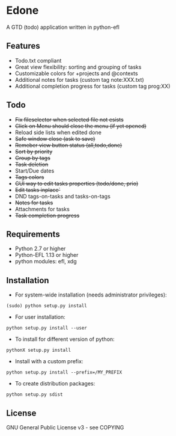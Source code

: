 
Edone
=====

A GTD (todo) application written in python-efl

## Features ##

* Todo.txt compliant
* Great view flexibility: sorting and grouping of tasks
* Customizable colors for +projects and @contexts
* Additional notes for tasks (custom tag note:XXX.txt)
* Additional completion progress for tasks (custom tag prog:XX)

## Todo ##
* ~~Fix fileselector when selected file not esists~~
* ~~Click on Menu should close the menu (if yet opened)~~
* Reload side lists when edited done
* ~~Safe window close (ask to save)~~
* ~~Remeber view button status (all,todo,done)~~
* ~~Sort by priority~~
* ~~Group by tags~~
* ~~Task deletion~~
* Start/Due dates
* ~~Tags colors~~
* ~~GUI way to edit tasks properties (todo/done, prio)~~
* ~~Edit tasks inplace`~~
* DND tags-on-tasks and tasks-on-tags
* ~~Notes for tasks~~
* Attachments for tasks
* ~~Task completion progress~~

## Requirements ##

* Python 2.7 or higher
* Python-EFL 1.13 or higher
* python modules: efl, xdg


## Installation ##

* For system-wide installation (needs administrator privileges):

 `(sudo) python setup.py install`

* For user installation:

 `python setup.py install --user`

* To install for different version of python:

 `pythonX setup.py install`

* Install with a custom prefix:

 `python setup.py install --prefix=/MY_PREFIX`

* To create distribution packages:

 `python setup.py sdist`


## License ##

GNU General Public License v3 - see COPYING
